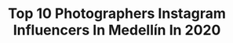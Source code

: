 ---
title: Top 10 Photographers Instagram Influencers In Medellín In 2020
description: >-
  Find top photographers Instagram influencers in Medellín in 2020. Most popular hashtags: #medellin #fotografia #photooftheday #home.
platform: Instagram
profiles:
  - username: "sebastiancarvajal.art"
    fullname: >-
      Latinta Tattoo
    location: "Colombia"
    followers: 54586
    engagement: 332
    commentsToLikes: 0.059891
    id: ck13abzr9pnhn0i19qao2yhes
    verified: false
    hashtags: "#halloween, #fotografia, #amazon, #ship"
  - username: "johanaosornor"
    fullname: >-
      Johana Osorno Ruiz
    location: "Colombia"
    followers: 63186
    engagement: 132
    commentsToLikes: 0.025666
    id: ck55ono068qgd0i11hw4iorpz
    verified: false
    hashtags: "#lovers, #style, #pijama, #johana"
  - username: "carolinajaramillomodel"
    fullname: >-
      Carolina Jaramillo C
    location: "Colombia"
    followers: 42053
    engagement: 167
    commentsToLikes: 0.025206
    id: ck0w4n86szey20i190mpvnhsj
    verified: false
    hashtags: "#world, #fashionparis, #sandrafourqui, #editorial"
  - username: "andresocampomp"
    fullname: >-
      Andres Ocampo Photographer™
    location: "Colombia"
    followers: 16715
    engagement: 200
    commentsToLikes: 0.038626
    id: ck8syjnb6l0lz0j785hle5jsk
    verified: false
    hashtags: "#enter, #beautygirl, #creativemobs, #liker"
  - username: "pedazodejuano"
    fullname: >-
      PedazodeJuano©
    location: "Colombia"
    followers: 2162
    engagement: 1340
    commentsToLikes: 0.106537
    id: ckap98menrm790i78rtgjymxj
    verified: false
    hashtags: "#colombia, #sushi, #monocromo, #timelapsevideo"
  - username: "alejosses"
    fullname: >-
      Alejandro Osses
    location: "Colombia"
    followers: 5644
    engagement: 507
    commentsToLikes: 0.059921
    id: ckaortrvpopqp0i787n3dcqch
    verified: false
    hashtags: "#comidacallejera, #haypatodos, #medellin, #cultura"
  - username: "hqpola"
    fullname: >-
      ✖️•🌻 ραυℓα αndreα αrιαѕ 🌻•✖️
    location: "Colombia"
    followers: 14037
    engagement: 1047
    commentsToLikes: 0.026008
    id: ck8tcfdqpza0x0j78xunol1az
    verified: false
    hashtags: "#aestetic, #homephotoshoot, #girlstattoos, #kidsfashion"
  - username: "yosoytes"
    fullname: >-
      ✖️TES✖️
    location: "Colombia"
    followers: 61027
    engagement: 109
    commentsToLikes: 0.028813
    id: ck0vzszjiardw0i19oqovss2y
    verified: false
    hashtags: "#locosyenmotos, #maluma, #repost, #lisboa"
  - username: "manuel_ftg"
    fullname: >-
      Manuel jose cardona
    location: "Colombia"
    followers: 9617
    engagement: 810
    commentsToLikes: 0.275912
    id: ck5qbs5v9n5f90i11vnwltd21
    verified: false
    hashtags: "#foto, #arte, #nikon, #naturephotography"
  - username: "danigarzonmendez"
    fullname: >-
      Daniela Garzon
    location: "Colombia"
    followers: 10565
    engagement: 822
    commentsToLikes: 0.066342
    id: ck6uem7gtrrf10j71a6zv7y8k
    verified: false
    hashtags: "#outfitoftheday, #girlgoals, #weloveit, #jeans"
---